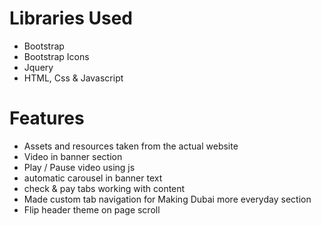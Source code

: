 # Libraries Used
- Bootstrap
- Bootstrap Icons
- Jquery
- HTML, Css & Javascript

# Features
- Assets and resources taken from the actual website
- Video in banner section
- Play / Pause video using js
- automatic carousel in banner text
- check & pay tabs working with content
- Made custom tab navigation for Making Dubai more everyday section
- Flip header theme on page scroll
